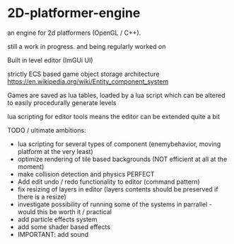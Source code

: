 # 2D-platformer-engine

an engine for 2d platformers (OpenGL / C++).

still a work in progress. and being regularly worked on

Built in level editor (ImGUi UI)

strictly ECS based game object storage architecture https://en.wikipedia.org/wiki/Entity_component_system

Games are saved as lua tables, loaded by a lua script which can be altered to easily procedurally generate levels

lua scripting for editor tools means the editor can be extended quite a bit

TODO / ultimate ambitions:

- lua scripting for several types of component (enemybehavior, moving platform at the very least)
- optimize rendering of tile based backgrounds (NOT efficient at all at the moment)
- make collision detection and physics PERFECT
- Add edit undo / redo functionality to editor (command pattern)
- fix resizing of layers in editor (layers contents should be preserved if there is a resize)
- investigate possibility of running some of the systems in parrallel - would this be worth it / practical
- add particle effects system
- add some shader based effects
- IMPORTANT: add sound 
